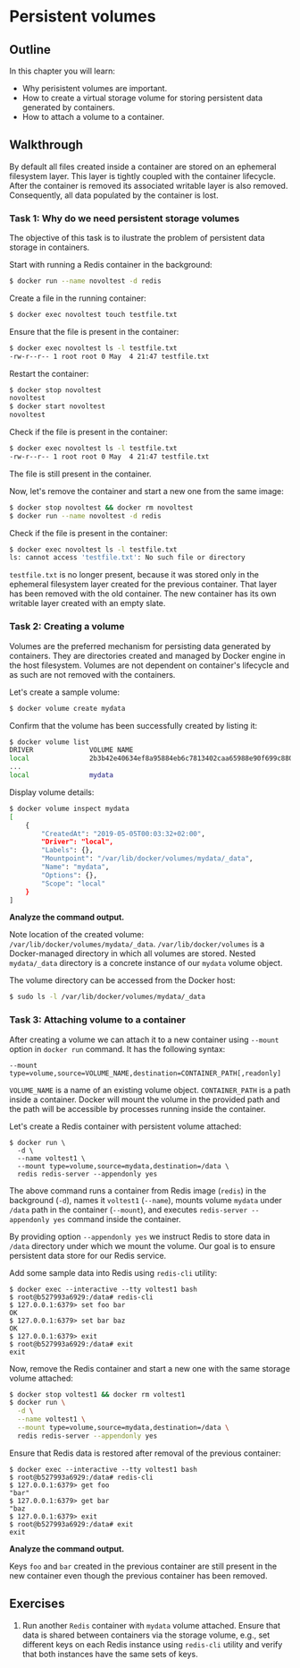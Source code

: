 # Persistent volumes

## Outline

In this chapter you will learn:

* Why perisistent volumes are important.
* How to create a virtual storage volume for storing persistent data generated by containers.
* How to attach a volume to a container.

## Walkthrough

By default all files created inside a container are stored on an ephemeral filesystem layer. This layer is tightly coupled with the container lifecycle. After the container is removed its associated writable layer is also removed. Consequently, all data populated by the container is lost.

### Task 1: Why do we need persistent storage volumes

The objective of this task is to ilustrate the problem of persistent data storage in containers.

Start with running a Redis container in the background:

```bash
$ docker run --name novoltest -d redis
```

Create a file in the running container:

```bash
$ docker exec novoltest touch testfile.txt
```

Ensure that the file is present in the container:

```bash
$ docker exec novoltest ls -l testfile.txt
-rw-r--r-- 1 root root 0 May  4 21:47 testfile.txt
```

Restart the container:

```bash
$ docker stop novoltest
novoltest
$ docker start novoltest
novoltest
```

Check if the file is present in the container:

```bash
$ docker exec novoltest ls -l testfile.txt
-rw-r--r-- 1 root root 0 May  4 21:47 testfile.txt
```

The file is still present in the container.

Now, let's remove the container and start a new one from the same image:

```bash
$ docker stop novoltest && docker rm novoltest
$ docker run --name novoltest -d redis
```

Check if the file is present in the container:

```bash
$ docker exec novoltest ls -l testfile.txt
ls: cannot access 'testfile.txt': No such file or directory
```

`testfile.txt` is no longer present, because it was stored only in the ephemeral filesystem layer created for the previous container. That layer has been removed with the old container. The new container has its own writable layer created with an empty slate.

### Task 2: Creating a volume

Volumes are the preferred mechanism for persisting data generated by containers. They are directories created and managed by Docker engine in the host filesystem. Volumes are not dependent on container's lifecycle and as such are not removed with the containers.

Let's create a sample volume:

```bash
$ docker volume create mydata
```

Confirm that the volume has been successfully created by listing it:

```bash
$ docker volume list
DRIVER              VOLUME NAME
local               2b3b42e40634ef8a95884eb6c7813402caa65988e90f699c8803480fc393e25a
...
local               mydata
```

Display volume details:

```bash
$ docker volume inspect mydata
[
    {
        "CreatedAt": "2019-05-05T00:03:32+02:00",
        "Driver": "local",
        "Labels": {},
        "Mountpoint": "/var/lib/docker/volumes/mydata/_data",
        "Name": "mydata",
        "Options": {},
        "Scope": "local"
    }
]
```

**Analyze the command output.**

Note location of the created volume: `/var/lib/docker/volumes/mydata/_data`. `/var/lib/docker/volumes` is a Docker-managed directory in which all volumes are stored. Nested `mydata/_data` directory is a concrete instance of our `mydata` volume object.

The volume directory can be accessed from the Docker host:

```bash
$ sudo ls -l /var/lib/docker/volumes/mydata/_data
```

### Task 3: Attaching volume to a container

After creating a volume we can attach it to a new container using `--mount` option in `docker run` command. It has the following syntax:

```
--mount type=volume,source=VOLUME_NAME,destination=CONTAINER_PATH[,readonly]
```

`VOLUME_NAME` is a name of an existing volume object. `CONTAINER_PATH` is a path inside a container. Docker will mount the volume in the provided path and the path will be accessible by processes running inside the container.

Let's create a Redis container with persistent volume attached:

```
$ docker run \
  -d \
  --name voltest1 \
  --mount type=volume,source=mydata,destination=/data \
  redis redis-server --appendonly yes
```

The above command runs a container from Redis image (`redis`) in the background (`-d`), names it `voltest1` (`--name`), mounts volume `mydata` under `/data` path in the container (`--mount`), and executes `redis-server --appendonly yes` command inside the container.

By providing option `--appendonly yes` we instruct Redis to store data in `/data` directory under which we mount the volume. Our goal is to ensure persistent data store for our Redis service.

Add some sample data into Redis using `redis-cli` utility:

```
$ docker exec --interactive --tty voltest1 bash
$ root@b527993a6929:/data# redis-cli
$ 127.0.0.1:6379> set foo bar
OK
$ 127.0.0.1:6379> set bar baz
OK
$ 127.0.0.1:6379> exit
$ root@b527993a6929:/data# exit
exit
```

Now, remove the Redis container and start a new one with the same storage volume attached:

```bash
$ docker stop voltest1 && docker rm voltest1
$ docker run \
  -d \
  --name voltest1 \
  --mount type=volume,source=mydata,destination=/data \
  redis redis-server --appendonly yes
```

Ensure that Redis data is restored after removal of the previous container:

```
$ docker exec --interactive --tty voltest1 bash
$ root@b527993a6929:/data# redis-cli
$ 127.0.0.1:6379> get foo
"bar"
$ 127.0.0.1:6379> get bar
"baz
$ 127.0.0.1:6379> exit
$ root@b527993a6929:/data# exit
exit
```

**Analyze the command output.**

Keys `foo` and `bar` created in the previous container are still present in the new container even though the previous container has been removed.

## Exercises

1. Run another `Redis` container with `mydata` volume attached. Ensure that data is shared between containers via the storage volume, e.g., set different keys on each Redis instance using `redis-cli` utility and verify that both instances have the same sets of keys.
